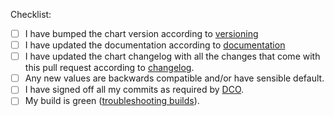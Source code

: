 <!--
Note on DCO:

If the DCO action in the integration test fails, one or more of your commits are not signed off. Please click on the *Details* link next to the DCO action for instructions on how to resolve this.
-->

Checklist:

* [ ] I have bumped the chart version according to [versioning](https://github.com/argoproj/argo-helm/blob/main/CONTRIBUTING.md#versioning)
* [ ] I have updated the documentation according to [documentation](https://github.com/argoproj/argo-helm/blob/main/CONTRIBUTING.md#documentation)
* [ ] I have updated the chart changelog with all the changes that come with this pull request according to [changelog](https://github.com/argoproj/argo-helm/blob/main/CONTRIBUTING.md#changelog).
* [ ] Any new values are backwards compatible and/or have sensible default.
* [ ] I have signed off all my commits as required by [DCO](https://github.com/argoproj/argoproj/blob/master/community/CONTRIBUTING.md).
* [ ] My build is green ([troubleshooting builds](https://argo-cd.readthedocs.io/en/stable/developer-guide/ci/)).

<!-- Changes are automatically published when merged to `main`. They are not published on branches. -->
